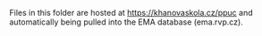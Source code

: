 Files in this folder are hosted at https://khanovaskola.cz/ppuc and automatically being
pulled into the EMA database (ema.rvp.cz).
